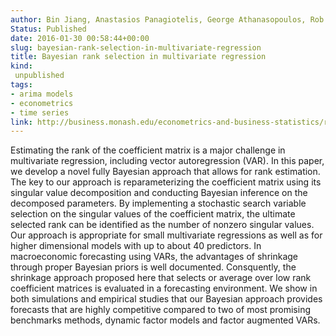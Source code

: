```yaml
---
author: Bin Jiang, Anastasios Panagiotelis, George Athanasopoulos, Rob J Hyndman, Farshid Vahid
Status: Published
date: 2016-01-30 00:58:44+00:00
slug: bayesian-rank-selection-in-multivariate-regression
title: Bayesian rank selection in multivariate regression
kind:
 unpublished
tags:
- arima models
- econometrics
- time series
link: http://business.monash.edu/econometrics-and-business-statistics/research/publications/ebs/wp06-16.pdf
---
```


Estimating the rank of the coefficient matrix is a major challenge in multivariate regression, including vector autoregression (VAR). In this paper, we develop a novel fully Bayesian approach that allows for rank estimation. The key to our approach is reparameterizing the coefficient matrix using its singular value decomposition and conducting Bayesian inference on the decomposed parameters. By implementing a stochastic search variable selection on the singular values of the coefficient matrix, the ultimate selected rank can be identified as the number of nonzero singular values. Our approach is appropriate for small multivariate regressions as well as for higher dimensional models with up to about 40 predictors. In macroeconomic forecasting using VARs, the advantages of shrinkage through proper Bayesian priors is well documented. Consquently, the shrinkage approach proposed here that selects or average over low rank coefficient matrices is evaluated in a forecasting environment. We show in both simulations and empirical studies that our Bayesian approach provides forecasts that are highly competitive compared to two of most promising benchmarks methods, dynamic factor models and factor augmented VARs.
